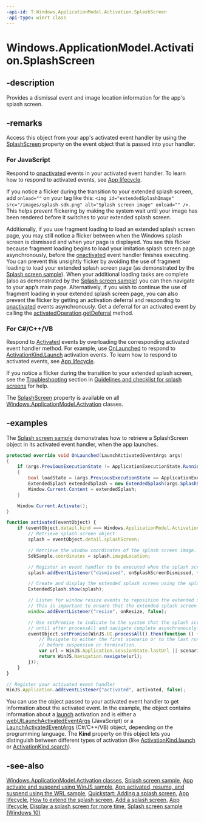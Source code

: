 ```yaml
---
-api-id: T:Windows.ApplicationModel.Activation.SplashScreen
-api-type: winrt class
---
```


<!-- Class syntax.
public class SplashScreen : Windows.ApplicationModel.Activation.ISplashScreen
-->

# Windows.ApplicationModel.Activation.SplashScreen

## -description

Provides a dismissal event and image location information for the app's splash screen.

## -remarks

Access this object from your app's activated event handler by using the [SplashScreen](iactivatedeventargs_splashscreen.md) property on the event object that is passed into your handler.

### For JavaScript

Respond to [onactivated](https://msdn.microsoft.com/library/8b1cf913-a914-47d1-a690-bc3f0931e9d4) events in your activated event handler. To learn how to respond to activated events, see [App lifecycle](https://msdn.microsoft.com/library/6c469e77-f1e3-4859-a27b-c326f9616d10).

If you notice a flicker during the transition to your extended splash screen, add `onload=""` on your  tag like this: `<img id="extendedSplashImage" src="/images/splash-sdk.png" alt="Splash screen image" onload="" />`. This helps prevent flickering by making the system wait until your image has been rendered before it switches to your extended splash screen.

Additionally, if you use fragment loading to load an extended splash screen page, you may still notice a flicker between when the Windows splash screen is dismissed and when your page is displayed. You see this flicker because fragment loading begins to load your imitation splash screen page asynchronously, before the [onactivated](https://msdn.microsoft.com/library/8b1cf913-a914-47d1-a690-bc3f0931e9d4) event handler finishes executing. You can prevent this unsightly flicker by avoiding the use of fragment loading to load your extended splash screen page (as demonstrated by the [Splash screen sample](https://go.microsoft.com/fwlink/p/?linkid=234889)). When your additional loading tasks are complete (also as demonstrated by the [Splash screen sample](https://go.microsoft.com/fwlink/p/?linkid=234889)) you can then navigate to your app’s main page. Alternatively, if you wish to continue the use of fragment loading in your extended splash screen page, you can also prevent the flicker by getting an activation deferral and responding to [onactivated](https://msdn.microsoft.com/library/8b1cf913-a914-47d1-a690-bc3f0931e9d4) events asynchronously. Get a deferral for an activated event by calling the [activatedOperation](../windows.ui.webui/activatedoperation.md).[getDeferral](../windows.ui.webui/activatedoperation_getdeferral_254836512.md) method.

### For C#/C++/VB

Respond to [Activated](../windows.applicationmodel.core/coreapplicationview_activated.md) events by overloading the corresponding activated event handler method. For example, use [OnLaunched](../windows.ui.xaml/application_onlaunched_859642554.md) to respond to [ActivationKind.Launch](activationkind.md) activation events. To learn how to respond to activated events, see [App lifecycle](https://msdn.microsoft.com/library/6c469e77-f1e3-4859-a27b-c326f9616d10).

If you notice a flicker during the transition to your extended splash screen, see the [Troubleshooting](https://msdn.microsoft.com/library/10e04ab1-000d-4b2c-92c5-8378b92fc001) section in [Guidelines and checklist for splash screens](https://msdn.microsoft.com/library/10e04ab1-000d-4b2c-92c5-8378b92fc001) for help.

The [SplashScreen](iactivatedeventargs_splashscreen.md) property is available on all [Windows.ApplicationModel.Activation](windows_applicationmodel_activation_classes.md) classes.

<!--<p  xmlns:xsi="http://www.w3.org/2001/XMLSchema-instance">If you notice a flicker during the transition to your extended splash screen,  add <inline_code devlang="html">onload=""</inline_code> on your <xref targtype="element">&lt;img&gt;</xref> tag like this: <inline_code devlang="html">&lt;img id="extendedSplashImage" src="/images/splash-sdk.png" alt="Splash screen image" onload="" /&gt;</inline_code>. This helps prevent flickering by making the system wait until your image has been rendered before it switches to your extended splash screen.</p>-->

## -examples

The [Splash screen sample](https://go.microsoft.com/fwlink/p/?linkid=234889) demonstrates how to retrieve a SplashScreen object in its activated event handler, when the app launches.

```csharp
protected override void OnLaunched(LaunchActivatedEventArgs args)
{
    if (args.PreviousExecutionState != ApplicationExecutionState.Running)
    {
        bool loadState = (args.PreviousExecutionState == ApplicationExecutionState.Terminated);
        ExtendedSplash extendedSplash = new ExtendedSplash(args.SplashScreen, loadState);
        Window.Current.Content = extendedSplash;
    }

    Window.Current.Activate();
}
```

```javascript
function activated(eventObject) {
    if (eventObject.detail.kind === Windows.ApplicationModel.Activation.ActivationKind.launch) {
        // Retrieve splash screen object
        splash = eventObject.detail.splashScreen;

        // Retrieve the window coordinates of the splash screen image.
        SdkSample.coordinates = splash.imageLocation;

        // Register an event handler to be executed when the splash screen has been dismissed.
        splash.addEventListener("dismissed", onSplashScreenDismissed, false);

        // Create and display the extended splash screen using the splash screen object.
        ExtendedSplash.show(splash);

        // Listen for window resize events to reposition the extended splash screen image accordingly.
        // This is important to ensure that the extended splash screen is formatted properly in response to snapping, unsnapping, rotation, etc...
        window.addEventListener("resize", onResize, false);

        // Use setPromise to indicate to the system that the splash screen must not be torn down
        // until after processAll and navigate complete asynchronously.
        eventObject.setPromise(WinJS.UI.processAll().then(function () {
            // Navigate to either the first scenario or to the last running scenario
            // before suspension or termination.
            var url = WinJS.Application.sessionState.lastUrl || scenarios[0].url;
            return WinJS.Navigation.navigate(url);
        }));
    }
}

// Register your activated event handler
WinJS.Application.addEventListener("activated", activated, false);
```

You can use the object passed to your activated event handler to get information about the activated event. In the example, the object contains information about a [launch](activationkind.md) activation and is either a [webUILaunchActivatedEventArgs](../windows.ui.webui/webuilaunchactivatedeventargs.md) (JavaScript) or a [LaunchActivatedEventArgs](launchactivatedeventargs.md) (C#/C++/VB) object, depending on the programming language. The **Kind** property on this object lets you distinguish between different types of activation (like [ActivationKind.launch](activationkind.md) or [ActivationKind.search](activationkind.md)).

## -see-also

[Windows.ApplicationModel.Activation classes](windows_applicationmodel_activation_classes.md), [Splash screen sample](https://go.microsoft.com/fwlink/p/?linkid=234889), [App activate and suspend using WinJS sample](https://go.microsoft.com/fwlink/p/?linkid=231617), [App activated, resume, and suspend using the WRL sample](https://go.microsoft.com/fwlink/p/?linkid=231474), [Quickstart: Adding a splash screen](https://msdn.microsoft.com/library/c70d1dd7-9e0e-4349-a496-88a5c3fd8e97), [App lifecycle](https://msdn.microsoft.com/library/6c469e77-f1e3-4859-a27b-c326f9616d10), [How to extend the splash screen](https://msdn.microsoft.com/library/fd10a9ff-4e09-471f-886e-8b8246dc12de), [Add a splash screen](https://msdn.microsoft.com/library/41f53046-8ab7-4782-9e90-964d744b7d66), [App lifecycle](https://msdn.microsoft.com/library/6c469e77-f1e3-4859-a27b-c326f9616d10), [Display a splash screen for more time](https://msdn.microsoft.com/library/cd3053eb-7f86-4d74-9c5a-950303791ae3), [Splash screen sample (Windows 10)](https://go.microsoft.com/fwlink/p/?LinkId=620608)
